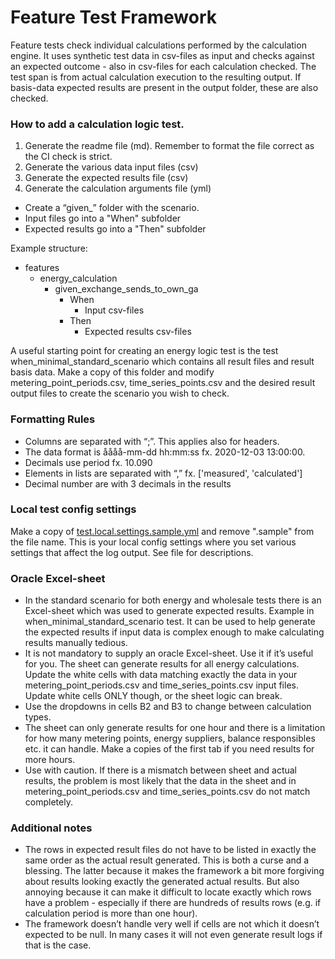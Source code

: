 # Feature Test Framework

Feature tests check individual calculations performed by the calculation engine. It uses synthetic test data in
csv-files as input and checks against an expected outcome - also in csv-files for each calculation checked. The test
span is from actual calculation execution to the resulting output. If basis-data expected results are present in the
output folder, these are also checked.

### How to add a calculation logic test.

1. Generate the readme file (md). Remember to format the file correct as the CI check is strict.
2. Generate the various data input files (csv)
3. Generate the expected results file (csv)
4. Generate the calculation arguments file (yml)

- Create a “given_” folder with the scenario.
- Input files go into a "When" subfolder
- Expected results go into a "Then" subfolder

Example structure:

- features
    - energy_calculation
        - given_exchange_sends_to_own_ga
            - When
                - Input csv-files
            - Then
                - Expected results csv-files

A useful starting point for creating an energy logic test is the test when_minimal_standard_scenario which contains all
result files and result basis data. Make a copy of this folder and modify metering_point_periods.csv,
time_series_points.csv and the desired result output files to create the scenario you wish to check.

### Formatting Rules

- Columns are separated with “;”. This applies also for headers.
- The data format is åååå-mm-dd hh:mm:ss fx. 2020-12-03 13:00:00.
- Decimals use period fx. 10.090
- Elements in lists are separated with “,” fx. ['measured', 'calculated']
- Decimal number are with 3 decimals in the results

### Local test config settings

Make a copy of [test.local.settings.sample.yml](..%2Ftest.local.settings.sample.yml) and remove ".sample" from the file
name. This is your local config settings where you set various settings that affect the log output. See file for
descriptions.

### Oracle Excel-sheet

- In the standard scenario for both energy and wholesale tests there is an Excel-sheet which was used to generate
  expected results. Example in
  when_minimal_standard_scenario test. It can be used to help generate the expected results if input data is complex
  enough to make calculating results
  manually tedious.
- It is not mandatory to supply an oracle Excel-sheet. Use it if it’s useful for you. The sheet can generate results for
  all energy calculations. Update the white cells with data matching exactly the data
  in your metering_point_periods.csv and time_series_points.csv input files. Update white cells ONLY though, or the
  sheet
  logic can break.
- Use the dropdowns in cells B2 and B3 to change between calculation types.
- The sheet can only generate results for one hour and there is a limitation for how many metering points, energy
  suppliers, balance responsibles etc. it can handle. Make a copies of the first tab if you need results for more hours.
- Use with caution. If there is a mismatch between sheet and actual results, the problem is most likely that the data in
  the sheet and in metering_point_periods.csv and time_series_points.csv do not match completely.

### Additional notes

- The rows in expected result files do not have to be listed in exactly the same order as the actual result generated.
  This is both a curse and a blessing. The latter because it makes the framework a bit more forgiving about results
  looking exactly the generated actual results. But also annoying because it can make it difficult to locate exactly
  which
  rows have a problem - especially if there are hundreds of results rows (e.g. if calculation period is more than one
  hour).
- The framework doesn’t handle very well if cells are not which it doesn’t expected to be null. In many cases it will
  not
  even generate result logs if that is the case.
